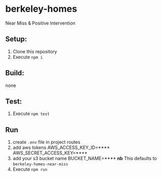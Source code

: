 # berkeley-homes
Near Miss &amp; Positive Intervention

## Setup:
  1. Clone this repository
  2. Execute `npm i`

## Build:
none

## Test:
  1. Execute `npm test`

## Run
  1. create `.env` file in project routes
  2. add aws tokens
    AWS_ACCESS_KEY_ID=****
    AWS_SECRET_ACCESS_KEY=****
  3. add your s3 bucket name
    BUCKET_NAME=****
    **nb** This defaults to `berkeley-homes-near-miss`
  4. Execute `npm run`
